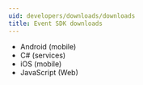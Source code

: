 ```yaml
---
uid: developers/downloads/downloads
title: Event SDK downloads
---
```


* Android (mobile)
* C# (services)
* iOS (mobile)
* JavaScript (Web) 




